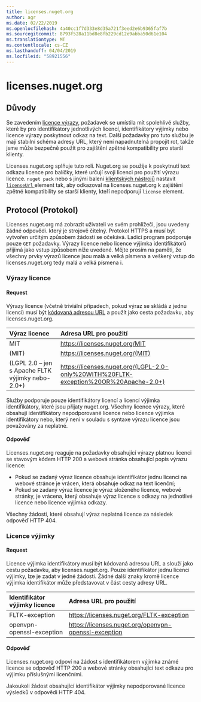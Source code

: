 ```yaml
---
title: licenses.nuget.org
author: agr
ms.date: 02/22/2019
ms.openlocfilehash: 4a40cc1f7d333e8d35a721f3eed2e6b9365faf7b
ms.sourcegitcommit: 8793f528a11bd8e8fb229cd12e9abba50d61e104
ms.translationtype: MT
ms.contentlocale: cs-CZ
ms.lasthandoff: 04/04/2019
ms.locfileid: "58921556"
---
```

# <a name="licensesnugetorg"></a>licenses.nuget.org

## <a name="rationale"></a>Důvody

Se zavedením [licence výrazy](nuspec.md#license), požadavek se umístila mít spolehlivé služby, které by pro identifikátory jednotlivých licencí, identifikátory výjimky nebo licence výrazy poskytnout odkaz na text.
Další požadavky pro tuto službu je mají stabilní schéma adresy URL, který není napadnutelná propojit rot, takže jsme může bezpečně použít pro zajištění zpětné kompatibility pro starší klienty.

Licenses.nuget.org splňuje tuto roli. Nuget.org se použije k poskytnutí text odkazu licence pro balíčky, které určují svoji licenci pro použití výrazu licence. `nuget pack` nebo s jinými balení [klientských nástrojů](https://docs.microsoft.com/en-us/nuget/install-nuget-client-tools) nastavit [ `licenseUrl` ](nuspec.md#licenseurl) element tak, aby odkazoval na licenses.nuget.org k zajištění zpětné kompatibility se starší klienty, kteří nepodporují `license` element.

## <a name="protocol"></a>Protocol (Protokol)

Licenses.nuget.org má zobrazit uživateli ve svém prohlížeči, jsou uvedeny žádné odpovědi. který je strojově čitelný.
Protokol HTTPS a musí být vytvořen určitým způsobem žádosti se očekává. Ladicí program podporuje pouze `GET` požadavky.
Výrazy licence nebo licence výjimka identifikátorů přijímá jako vstup způsobem níže uvedené. Mějte prosím na paměti, že všechny prvky výrazů licence jsou malá a velká písmena a veškerý vstup do licenses.nuget.org tedy malá a velká písmena i.

### <a name="license-expressions"></a>Výrazy licence

#### <a name="request"></a>Request

Výrazy licence (včetně triviální případech, pokud výraz se skládá z jednu licenci) musí být [kódovaná adresou URL](https://tools.ietf.org/html/rfc3986#section-2.1) a použít jako cesta požadavku, aby licenses.nuget.org.

| Výraz licence | Adresa URL pro použití |
|:---|:---|
| MIT                                                | <https://licenses.nuget.org/MIT> |
| (MIT)                                              | <https://licenses.nuget.org/(MIT)> |
| (LGPL 2.0 – jen s Apache FLTK výjimky nebo-2.0+) | <https://licenses.nuget.org/(LGPL-2.0-only%20WITH%20FLTK-exception%20OR%20Apache-2.0+)> |

Služby podporuje pouze identifikátory licencí a licencí výjimka identifikátory, které jsou přijaty nuget.org. Všechny licence výrazy, které obsahují identifikátory nepodporované licence nebo licence výjimka identifikátory nebo, který není v souladu s syntaxe výrazu licence jsou považovány za neplatné.

#### <a name="response"></a>Odpověď

Licenses.nuget.org reaguje na požadavky obsahující výrazy platnou licenci se stavovým kódem HTTP 200 a webová stránka obsahující popis výrazu licence:

* Pokud se zadaný výraz licence obsahuje identifikátor jednu licenci na webové stránce je vrácen, která obsahuje odkaz na text licenční;
* Pokud se zadaný výraz licence je výraz složeného licence, webové stránky, je vrácena, který obsahuje výraz licence s odkazy na jednotlivé licence nebo licence výjimka odkazy.

Všechny žádosti, které obsahují výraz neplatná licence za následek odpověď HTTP 404.

### <a name="license-exceptions"></a>Licence výjimky

#### <a name="request"></a>Request

Licence výjimka identifikátory musí být kódovaná adresou URL a slouží jako cestu požadavku, aby licenses.nuget.org. Pouze identifikátor jednu licenci výjimky, lze je zadat v jedné žádosti. Žádné další znaky kromě licence výjimka identifikátor může představovat v část cesty adresy URL.

| Identifikátor výjimky licence | Adresa URL pro použití |
|:---|:---|
|FLTK-exception            | <https://licenses.nuget.org/FLTK-exception> |
|openvpn-openssl-exception | <https://licenses.nuget.org/openvpn-openssl-exception> |

#### <a name="response"></a>Odpověď

Licenses.nuget.org odpoví na žádost s identifikátorem výjimka známé licence se odpověď HTTP 200 a webové stránky obsahující text odkazu pro výjimku příslušnými licenčními.

Jakoukoli žádost obsahující identifikátor výjimky nepodporované licence výsledků v odpovědi HTTP 404.